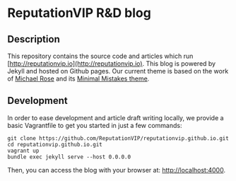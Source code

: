# ReputationVIP R&D blog

## Description

This repository contains the source code and articles which run [http://reputationvip.io](http://reputationvip.io).
This blog is powered by Jekyll and hosted on Github pages. Our current theme is based on the work of
[Michael Rose](https://mademistakes.com/) and its [Minimal Mistakes theme](https://github.com/mmistakes/minimal-mistakes).

## Development

In order to ease development and article draft writing locally,
we provide a basic Vagrantfile to get you started in just a few commands:

```
git clone https://github.com/ReputationVIP/reputationvip.github.io.git
cd reputationvip.github.io.git
vagrant up
bundle exec jekyll serve --host 0.0.0.0
```

Then, you can access the blog with your browser at: [http://localhost:4000](http://localhost:4000).
